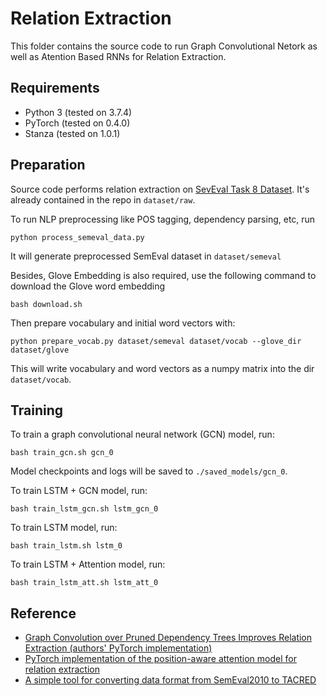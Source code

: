 Relation Extraction
==========

This folder contains the source code to run Graph Convolutional Netork as well as Atention Based RNNs for Relation Extraction.

## Requirements

- Python 3 (tested on 3.7.4)
- PyTorch (tested on 0.4.0)
- Stanza (tested on 1.0.1)

## Preparation

Source code performs relation extraction on [SevEval Task 8 Dataset](http://www.kozareva.com/downloads.html). It's already contained in the repo in `dataset/raw`.

To run NLP preprocessing like POS tagging, dependency parsing, etc, run
```
python process_semeval_data.py
```
It will generate preprocessed SemEval dataset in `dataset/semeval`


Besides, Glove Embedding is also required, use the following command to download the Glove word embedding
```
bash download.sh
```

Then prepare vocabulary and initial word vectors with:
```
python prepare_vocab.py dataset/semeval dataset/vocab --glove_dir dataset/glove
```

This will write vocabulary and word vectors as a numpy matrix into the dir `dataset/vocab`.

## Training

To train a graph convolutional neural network (GCN) model, run:
```
bash train_gcn.sh gcn_0
```

Model checkpoints and logs will be saved to `./saved_models/gcn_0`.

To train LSTM + GCN model, run:
```
bash train_lstm_gcn.sh lstm_gcn_0
```

To train LSTM model, run:
```
bash train_lstm.sh lstm_0
```

To train LSTM + Attention model, run:
```
bash train_lstm_att.sh lstm_att_0
```


## Reference
- [Graph Convolution over Pruned Dependency Trees Improves Relation Extraction (authors' PyTorch implementation)](https://github.com/qipeng/gcn-over-pruned-trees)
- [PyTorch implementation of the position-aware attention model for relation extraction](https://github.com/yuhaozhang/tacred-relation)
-  [A simple tool for converting data format from SemEval2010 to TACRED](https://github.com/onehaitao/SemEval2010-to-TACRED)

